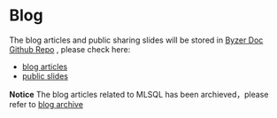 # Blog

The blog articles and public sharing slides will be stored in 
[Byzer Doc Github Repo](https://github.com/byzer-org/byzer-doc) , please check here:
- [blog articles](https://github.com/byzer-org/byzer-doc/tree/main/public/blog)
- [public slides](https://github.com/byzer-org/byzer-doc/tree/main/public/slides)

**Notice**
The blog articles related to MLSQL has been archieved，please refer to [blog archive](https://github.com/byzer-org/byzer-doc/tree/main/public/blog_archieve)